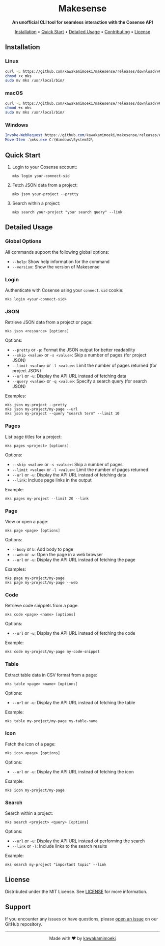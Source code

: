 <h1 align="center">Makesense</h1>

<p align="center">
  <strong>An unofficial CLI tool for seamless interaction with the Cosense API</strong>
</p>

<p align="center">
  <a href="#installation">Installation</a> •
  <a href="#quick-start">Quick Start</a> •
  <a href="#detailed-usage">Detailed Usage</a> •
  <a href="#contributing">Contributing</a> •
  <a href="#license">License</a>
</p>

## Installation

### Linux

```bash
curl -L https://github.com/kawakamimoeki/makesense/releases/download/v0.1.3/makesense-linux-amd64 -o mks
chmod +x mks
sudo mv mks /usr/local/bin/
```


### macOS

```bash
curl -L https://github.com/kawakamimoeki/makesense/releases/download/v0.1.3/makesense-macos-amd64 -o mks
chmod +x mks
sudo mv mks /usr/local/bin/
```

### Windows

```powershell
Invoke-WebRequest https://github.com/kawakamimoeki/makesense/releases/download/v0.1.3/makesense-windows-amd64.exe -OutFile mks.exe
Move-Item .\mks.exe C:\Windows\System32\
```

## Quick Start

1. Login to your Cosense account:
   ```
   mks login your-connect-sid
   ```

2. Fetch JSON data from a project:
   ```
   mks json your-project --pretty
   ```

3. Search within a project:
   ```
   mks search your-project "your search query" --link
   ```

## Detailed Usage

### Global Options

All commands support the following global options:
- `--help`: Show help information for the command
- `--version`: Show the version of Makesense

### Login

Authenticate with Cosense using your `connect.sid` cookie:

```
mks login <your-connect-sid>
```

### JSON

Retrieve JSON data from a project or page:

```
mks json <resource> [options]
```

Options:
- `--pretty` or `-p`: Format the JSON output for better readability
- `--skip <value>` or `-s <value>`: Skip a number of pages (for project JSON)
- `--limit <value>` or `-l <value>`: Limit the number of pages returned (for project JSON)
- `--url` or `-u`: Display the API URL instead of fetching data
- `--query <value>` or `-q <value>`: Specify a search query (for search JSON)

Examples:
```
mks json my-project --pretty
mks json my-project/my-page --url
mks json my-project --query "search term" --limit 10
```

### Pages

List page titles for a project:

```
mks pages <project> [options]
```

Options:
- `--skip <value>` or `-s <value>`: Skip a number of pages
- `--limit <value>` or `-l <value>`: Limit the number of pages returned
- `--url` or `-u`: Display the API URL instead of fetching data
- `--link`: Include page links in the output

Example:
```
mks pages my-project --limit 20 --link
```

### Page

View or open a page:

```
mks page <page> [options]
```

Options:
- `--body` or `b`: Add body to page
- `--web` or `-w`: Open the page in a web browser
- `--url` or `-u`: Display the API URL instead of fetching the page

Examples:
```
mks page my-project/my-page
mks page my-project/my-page --web
```

### Code

Retrieve code snippets from a page:

```
mks code <page> <name> [options]
```

Options:
- `--url` or `-u`: Display the API URL instead of fetching the code

Example:
```
mks code my-project/my-page my-code-snippet
```

### Table

Extract table data in CSV format from a page:

```
mks table <page> <name> [options]
```

Options:
- `--url` or `-u`: Display the API URL instead of fetching the table

Example:
```
mks table my-project/my-page my-table-name
```

### Icon

Fetch the icon of a page:

```
mks icon <page> [options]
```

Options:
- `--url` or `-u`: Display the API URL instead of fetching the icon

Example:
```
mks icon my-project/my-page
```

### Search

Search within a project:

```
mks search <project> <query> [options]
```

Options:
- `--url` or `-u`: Display the API URL instead of performing the search
- `--link` or `-l`: Include links to the search results

Example:
```
mks search my-project "important topic" --link
```

## License

Distributed under the MIT License. See [LICENSE](LICENSE.txt) for more information.

## Support

If you encounter any issues or have questions, please [open an issue](https://github.com/kawakamimoeki/makesense/issues/new) on our GitHub repository.

---

<p align="center">
  Made with ❤️ by <a href="https://github.com/kawakamimoeki">kawakamimoeki</a>
</p>
